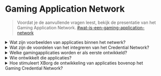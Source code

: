 # Gaming Application Network

> Voordat je de aanvullende vragen leest, bekijk de presentatie van het Gaming Application Network. [#wat-is-een-gaming-application-network](#wat-is-een-gaming-application-network)

<details>

<summary>Wat zijn voorbeelden van applicaties binnen het netwerk?</summary>

* **Soulbound launchpad**: Verbind gamers met games op basis van hun digitale identiteit, zodat games unieke investeringsmogelijkheden kunnen bieden aan gamers die van het overeenkomstige genre houden.&#x20;
* **Player engagement app (xborg.gg)**: Een betrokkenheidslaag bovenop alle games en communities die verbonden zijn met een unieke avatar. Dit dient als een geweldig acquisitietool voor games en gaming communities.&#x20;
* **In-game integratie**: Integreer de credential-laag binnen een game en bied unieke spelmodi en voordelen voor experts in het genre.
* **Communicatieprotocol**: Stel merken in staat om contact te leggen met spelers op basis van hun referenties. Spelers kunnen een communicatievergoeding instellen.&#x20;
* **Reputatiegebaseerde activa-uitlening**: Leen je activa uit op basis van referenties en reputatie, niet op basis van onderpand.
* **Matchmaking**: Maak efficiëntere in-game matchmaking mogelijk op basis van de volledige geschiedenis van de gamers.&#x20;
* **Gedecentraliseerde gaming communities**: Een app waarmee gedecentraliseerde gaming communities kunnen worden gecreëerd.
* **Esports-speler scouting**: Een app waarmee esports-teams of gedecentraliseerde gaming communities esports-spelers kunnen scouten.&#x20;
* **Toernooiplatform**: Een efficiënter toernooiplatform, gebaseerd op de prestaties van bepaalde spelers.&#x20;
* **Gaming data app**: Een dating-app die spelers matcht op basis van hun referenties.

</details>

<details>

<summary>Wat zijn de voordelen van het integreren van het Credential Network?</summary>

Het gebruik van het credential network door ontwikkelaars zorgt voor een naadloos en gestroomlijnd proces om spelers aan te sluiten op het netwerk, wat leidt tot verbeterde operationele efficiëntie en, nog belangrijker, een verbeterde gebruikerservaring voor de spelers. De voordelen die het credential network biedt, zijn verstrekkend, zodat elke gaming-applicatie die het integreert een ongeëvenaarde ervaring kan bieden aan zijn gebruikers.

</details>

<details>

<summary>Welke gamingapplicaties worden er als eerste ontwikkeld?</summary>

Soulbound launchpad en de player engagement app.&#x20;

</details>

<details>

<summary>Wie ontwikkelt die applicaties?</summary>

XBorg Labs is de belangrijkste ontwikkelaar van die applicaties. Echter, na decentralisatie, zijn we van plan om de ontwikkeling van deze applicaties open te stellen voor andere ontwikkelaars.&#x20;

</details>

<details>

<summary>Hoe stimuleert XBorg de ontwikkeling van applicaties bovenop het Gaming Credential Network?</summary>

Een subsidieprogramma zal zorgen voor stimulering van de ontwikkeling van applicaties.&#x20;

</details>